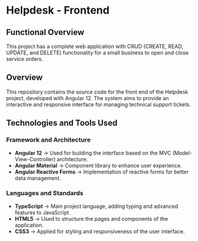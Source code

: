 # Helpdesk - Frontend

## Functional Overview
This project has a complete web application with CRUD (CREATE, READ, UPDATE, and DELETE) functionality for a small business to open and close service orders.

## Overview

This repository contains the source code for the front end of the Helpdesk project, developed with Angular 12. The system aims to provide an interactive and responsive interface for managing technical support tickets.

## Technologies and Tools Used

### Framework and Architecture
- **Angular 12** → Used for building the interface based on the MVC (Model-View-Controller) architecture.
- **Angular Material** → Component library to enhance user experience.
- **Angular Reactive Forms** → Implementation of reactive forms for better data management.

### Languages and Standards
- **TypeScript** → Main project language, adding typing and advanced features to JavaScript.
- **HTML5** → Used to structure the pages and components of the application.
- **CSS3** → Applied for styling and responsiveness of the user interface.
